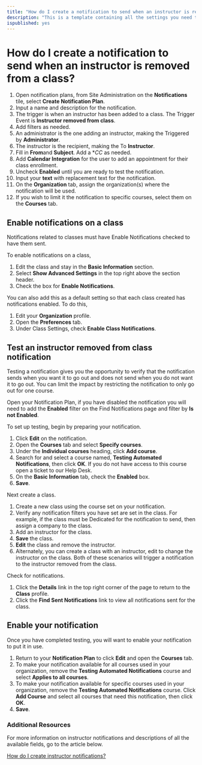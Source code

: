 ```yaml
---
title: "How do I create a notification to send when an instructor is removed from a class?"
description: "This is a template containing all the settings you need to create an automated notification to be sent to instructors when they are removed from teaching a class."
ispublished: yes
---
```


# How do I create a notification to send when an instructor is removed from a class?

1. Open notification plans, from Site Administration on the **Notifications** tile, select **Create Notification Plan**.
1. Input a name and description for the notification.
1. The trigger is when an instructor has been added to a class. The Trigger Event is **Instructor removed from class**.
1. Add filters as needed. 
1. An administrator is the one adding an instructor, making the Triggered by **Administrator**. 
1. The instructor is the recipient, making the To **Instructor**. 
1. Fill in **From**and **Subject**. Add a **CC* as needed. 
1. Add **Calendar Integration** for the user to add an appointment for their class enrollment.
1. Uncheck **Enabled** until you are ready to test the notification.
1. Input your **text** with replacement text for the notification.
1. On the **Organization** tab, assign the organization(s) where the notification will be used.
1. If you wish to limit it the notification to specific courses, select them on the **Courses** tab.

## Enable notifications on a class
Notifications related to classes must have Enable Notifications checked to have them sent. 

To enable notifications on a class,
1. Edit the class and stay in the **Basic Information** section.
1. Select **Show Advanced Settings** in the top right above the section header.
1. Check the box for **Enable Notifications**. 

You can also add this as a default setting so that each class created has notifications enabled. To do this, 
1. Edit your **Organization** profile. 
1. Open the **Preferences** tab. 
1. Under Class Settings, check **Enable Class Notifications**.

## Test an instructor removed from class notification

Testing a notification gives you the opportunity to verify that the notification sends when you want it to go out and does not send when you do not want it to go out. You can limit the impact by restricting the notification to only go out for one course.

Open your Notification Plan, if you have disabled the notification you will need to add the **Enabled** filter on the Find Notifications page and filter by **Is not Enabled**.

To set up testing, begin by preparing your notification.
1. Click **Edit** on the notification.
1. Open the **Courses** tab and select **Specify courses**.
1. Under the **Individual courses** heading, click **Add course**.
1. Search for and select a course named, **Testing Automated Notifications**, then click **OK**. If you do not have access to this course open a ticket to our Help Desk.
1. On the **Basic Information** tab, check the **Enabled** box. 
1. **Save**.

Next create a class.
1. Create a new class using the course set on your notification. 
1. Verify any notification filters you have set are set in the class. For example, if the class must be Dedicated for the notification to send, then assign a company to the class.
1. Add an instructor for the class.
1. **Save** the class.
1. **Edit** the class and remove the instructor. 
1. Alternately, you can create a class with an instructor, edit to change the instructor on the class. Both of these scenarios will trigger a notification to the instructor removed from the class.

Check for notifications.
1. Click the **Details** link in the top right corner of the page to return to the **Class** profile.
1. Click the **Find Sent Notifications** link to view all notifications sent for the class.

## Enable your notification

Once you have completed testing, you will want to enable your notification to put it in use.
1. Return to your **Notification Plan** to click **Edit** and open the **Courses** tab. 
1. To make your notification available for all courses used in your organization, remove the **Testing Automated Notifications** course and select **Applies to all courses**.
1. To make your notification available for specific courses used in your organization, remove the **Testing Automated Notifications** course. Click **Add Course** and select all courses that need this notification, then click **OK**.
1. **Save**.

### Additional Resources

For more information on instructor notifications and descriptions of all the available fields, go to the article below.

[How do I create instructor notifications?](/tms/tms-administrators/notifications/instructor-notifications.md)
